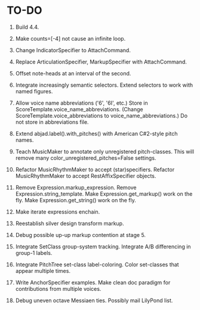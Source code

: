 TO-DO
=====

1.  Build 4.4.

2.  Make counts=[-4] not cause an infinite loop.

3.  Change IndicatorSpecifier to AttachCommand.

4.  Replace ArticulationSpecifier, MarkupSpecifier with AttachCommand.

5.  Offset note-heads at an interval of the second.

6.  Integrate increasingly semantic selectors.
    Extend selectors to work with named figures.

7.  Allow voice name abbreviations ('6', '6I', etc.)
    Store in ScoreTemplate.voice_name_abbreviations.
    (Change ScoreTemplate.voice_abbreviations to voice_name_abbreviations.)
    Do not store in abbreviations file.

8.  Extend abjad.label().with_pitches() with American C#2-style pitch names.

9.  Teach MusicMaker to annotate only unregistered pitch-classes.
    This will remove many color_unregistered_pitches=False settings.

10. Refactor MusicRhythmMaker to accept (star)specifiers.
    Refactor MusicRhythmMaker to accept RestAffixSpecifier objects.

11. Remove Expression.markup_expression.
    Remove Expression.string_template.
    Make Expression.get_markup() work on the fly.
    Make Expression.get_string() work on the fly.

12. Make iterate expressions enchain.

13. Reestablish silver design transform markup.

14. Debug possible up-up markup contention at stage 5.

15. Integrate SetClass group-system tracking.
    Integrate A/B differencing in group-1 labels.

16. Integrate PitchTree set-class label-coloring.
    Color set-classes that appear multiple times.

17. Write AnchorSpecifier examples.
    Make clean doc paradigm for contributions from multiple voices.

18. Debug uneven octave Messiaen ties. Possibly mail LilyPond list.
